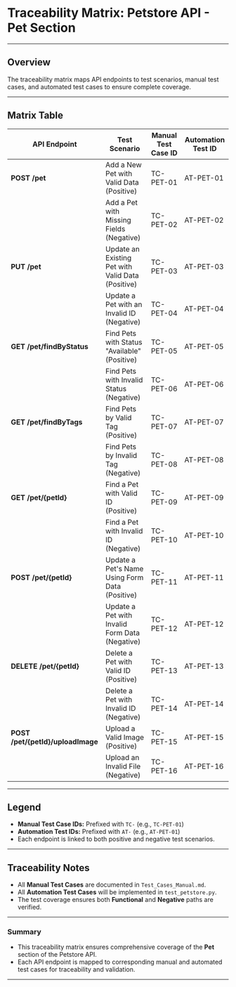 # Traceability Matrix: Petstore API - Pet Section

---

## **Overview**
The traceability matrix maps API endpoints to test scenarios, manual test cases, and automated test cases to ensure complete coverage.

---

## **Matrix Table**

| **API Endpoint**                      | **Test Scenario**                                      | **Manual Test Case ID** | **Automation Test ID** |
|------------------------------------- |----------------------------------------------------- |------------------------ |----------------------- |
| **POST /pet**                        | Add a New Pet with Valid Data (Positive)             | TC-PET-01               | AT-PET-01              |
|                                     | Add a Pet with Missing Fields (Negative)             | TC-PET-02               | AT-PET-02              |
| **PUT /pet**                         | Update an Existing Pet with Valid Data (Positive)    | TC-PET-03               | AT-PET-03              |
|                                     | Update a Pet with an Invalid ID (Negative)           | TC-PET-04               | AT-PET-04              |
| **GET /pet/findByStatus**            | Find Pets with Status "Available" (Positive)         | TC-PET-05               | AT-PET-05              |
|                                     | Find Pets with Invalid Status (Negative)             | TC-PET-06               | AT-PET-06              |
| **GET /pet/findByTags**              | Find Pets by Valid Tag (Positive)                    | TC-PET-07               | AT-PET-07              |
|                                     | Find Pets by Invalid Tag (Negative)                  | TC-PET-08               | AT-PET-08              |
| **GET /pet/{petId}**                 | Find a Pet with Valid ID (Positive)                  | TC-PET-09               | AT-PET-09              |
|                                     | Find a Pet with Invalid ID (Negative)                | TC-PET-10               | AT-PET-10              |
| **POST /pet/{petId}**                | Update a Pet's Name Using Form Data (Positive)       | TC-PET-11               | AT-PET-11              |
|                                     | Update a Pet with Invalid Form Data (Negative)       | TC-PET-12               | AT-PET-12              |
| **DELETE /pet/{petId}**              | Delete a Pet with Valid ID (Positive)                 | TC-PET-13               | AT-PET-13              |
|                                     | Delete a Pet with Invalid ID (Negative)               | TC-PET-14               | AT-PET-14              |
| **POST /pet/{petId}/uploadImage**    | Upload a Valid Image (Positive)                       | TC-PET-15               | AT-PET-15              |
|                                     | Upload an Invalid File (Negative)                     | TC-PET-16               | AT-PET-16              |

---

## **Legend**
- **Manual Test Case IDs:** Prefixed with `TC-` (e.g., `TC-PET-01`)
- **Automation Test IDs:** Prefixed with `AT-` (e.g., `AT-PET-01`)
- Each endpoint is linked to both positive and negative test scenarios.

---

## **Traceability Notes**
- All **Manual Test Cases** are documented in `Test_Cases_Manual.md`.
- All **Automation Test Cases** will be implemented in `test_petstore.py`.
- The test coverage ensures both **Functional** and **Negative** paths are verified.

---

### **Summary**
- This traceability matrix ensures comprehensive coverage of the **Pet** section of the Petstore API.
- Each API endpoint is mapped to corresponding manual and automated test cases for traceability and validation.

---

